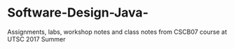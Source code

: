 # Software-Design-Java-
Assignments, labs, workshop notes and class notes from CSCB07 course at UTSC 2017 Summer
